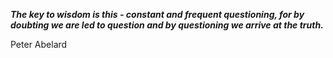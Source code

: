 _**The key to wisdom is this - constant and frequent questioning, for by doubting we are led to question and by questioning we arrive at the truth.**_

Peter Abelard